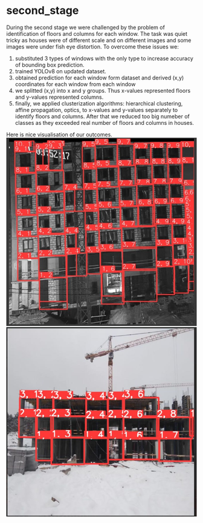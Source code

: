 # second_stage
During the second stage we were challenged by the problem of identification of floors and columns for each window. The task was quiet tricky as houses were of different scale and on different images and some images were under fish eye distortion.
To overcome these issues we:
1. substituted 3 types of windows with the only type to increase accuracy of bounding box prediction.
2. trained YOLOv8 on updated dataset.
3. obtained prediction for each window form dataset and derived (x,y) coordinates for each window from each window
4. we splitted (x,y) into x and y groups. Thus x-values represented floors and y-values represented columns.
5. finally, we applied clusterization algorithms: hierarchical clustering, affine propagation, optics, to x-values and y-values separately to identify floors and columns. After that we reduced too big numeber of classes as they exceeded real number of floors and columns in houses.

Here is nice visualisation of our outcomes.
![alt text](https://github.com/REDISKA3000/urbancode_2023/blob/1e269bf530fbf07d182ca02fe0cf67caf7fd455a/second_stage/results/inf_st2.jpg)
![alt text](https://github.com/REDISKA3000/urbancode_2023/blob/1e269bf530fbf07d182ca02fe0cf67caf7fd455a/second_stage/results/inf_stg2_3.jpg)
